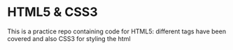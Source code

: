# HTML5 & CSS3

This is a practice repo containing code for HTML5: different tags have been covered and also CSS3 for styling the html
